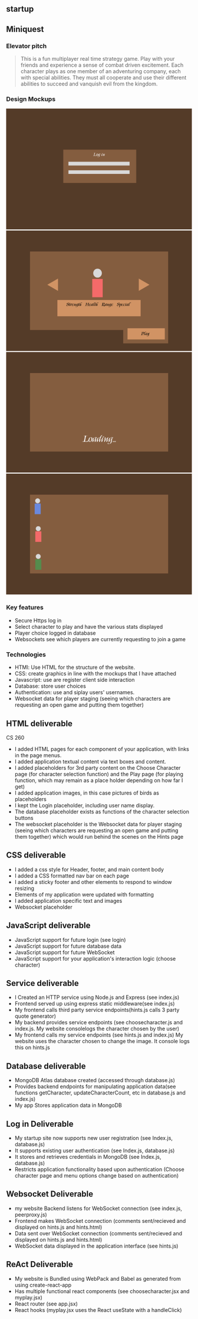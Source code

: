 ## startup
## Miniquest
### Elevator pitch
>This is a fun multiplayer real time strategy game. Play with your friends and experience a sense of combat driven excitement. Each character plays as one member of an adventuring company, each with special abilities. They must all cooperate and use their different abilities to succeed and vanquish evil from the kingdom.
### Design Mockups
![Stinger log in. First slide of the mockup.](/images/log_in.png)
![Stinger log in. First slide of the mockup.](/images/select_player_class.png)
![Stinger log in. First slide of the mockup.](/images/loading.png)
![Stinger log in. First slide of the mockup.](/images/game_state.png)
### Key features
- Secure Https log in
- Select character to play and have the various stats displayed
- Player choice logged in database
- Websockets see which players are currently requesting to join a game
### Technologies
- HTMl: Use HTML for the structure of the website.
- CSS: create graphics in line with the mockups that I have attached
- Javascript: use are register client side interaction
- Database: store user choices 
- Authentication: use and siplay users' usernames.
- Websocket data for player staging (seeing which characters are requesting an open game and putting them together)
## HTML deliverable
CS 260
- I added HTML pages for each component of your application, with links in the page menus.
- I added application textual content via text boxes and content.
- I added placeholders for 3rd party content on the Choose Character page (for character selection function) and the Play page (for playing function, which may remain as a place holder depending on how far I get)
- I added application images, in this case pictures of birds as placeholders
- I kept the Login placeholder, including user name display.
- The database placeholder exists as functions of the character selection buttons
- The websocket placeholder is the Websocket data for player staging (seeing which characters are requesting an open game and putting them together) which would run behind the scenes on the Hints page
## CSS deliverable
- I added a css style for Header, footer, and main content body
- I added a CSS formatted nav bar on each page
- I added a sticky footer and other elements to respond to window resizing
- Elements of my application were updated with formatting
- I added application specific text and images
- Websocket placeholder
## JavaScript deliverable
-  JavaScript support for future login (see login)
- JavaScript support for future database data 
- JavaScript support for future WebSocket
- JavaScript support for your application's interaction logic (choose character)
## Service deliverable
- I Created an HTTP service using Node.js and Express (see index.js)
- Frontend served up using express static middleware(see index.js)
- My frontend calls third party service endpoints(hints.js calls 3 party quote generator)
- My backend provides service endpoints (see choosecharacter.js and index.js. My website consolelogs the character chosen by the user)
- My frontend calls my service endpoints (see hints.js and index.js) My website uses the character chosen to change the image. It console logs this on hints.js
## Database deliverable
- MongoDB Atlas database created (accessed through database.js)
- Provides backend endpoints for manipulating application data(see functions getCharacter, updateCharacterCount, etc in database.js and index.js)
-  My app Stores application data in MongoDB
## Log in Deliverable
- My startup site now supports new user registration (see  Index.js, database.js)
- It supports existing user authentication (see  Index.js, database.js)
- It stores and retrieves credentials in MongoDB (see  Index.js, database.js)
- Restricts application functionality based upon authentication (Choose character page and menu options change based on authentication)
## Websocket Deliverable
- my website Backend listens for WebSocket connection (see index.js, peerproxy.js)
- Frontend makes WebSocket connection (comments sent/recieved and displayed on hints.js and hints.html)
- Data sent over WebSocket connection (comments sent/recieved and displayed on hints.js and hints.html)
- WebSocket data displayed in the application interface (see hints.js)
## ReAct Deliverable
- My website is Bundled using WebPack and Babel as generated from using create-react-app
- Has multiple functional react components (see choosecharacter.jsx and myplay.jsx)
- React router (see app.jsx)
- React hooks (myplay.jsx uses the React useState with a handleClick)
